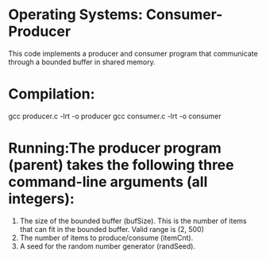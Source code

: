 # Operating Systems: Consumer-Producer 

This code implements a producer and consumer program that communicate through a bounded buffer in shared memory.

# Compilation:
gcc producer.c -lrt -o producer
gcc consumer.c -lrt -o consumer

# Running:The producer program (parent) takes the following three command-line arguments (all integers):

1. The size of the bounded buffer (bufSize). This is the number of items that can fit in the
bounded buffer. Valid range is (2, 500)
2. The number of items to produce/consume (itemCnt). 
3. A seed for the random number generator (randSeed). 
